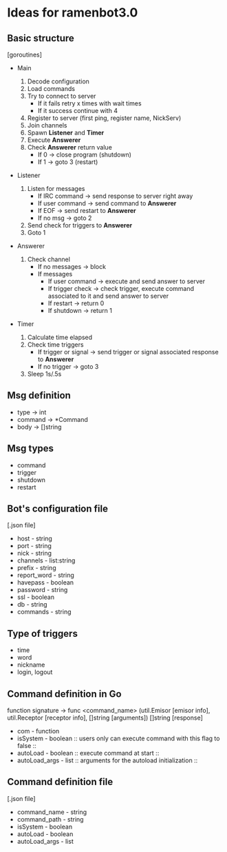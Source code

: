 # Ideas for ramenbot3.0

## Basic structure
[goroutines]

+ Main
    1. Decode configuration
    2. Load commands
    3. Try to connect to server
        - If it fails retry x times with wait times
        - If it success continue with 4
    4. Register to server (first ping, register name, NickServ)
    5. Join channels
    6. Spawn **Listener** and **Timer**
    7. Execute **Answerer**
    8. Check **Answerer** return value
        - If 0 -> close program (shutdown)
        - If 1 -> goto 3 (restart)

+ Listener
    1. Listen for messages
        - If IRC command -> send response to server right away
        - If user command -> send command to **Answerer**
        - If EOF -> send restart to **Answerer**
        - If no msg -> goto 2
    2. Send check for triggers to **Answerer**
    3. Goto 1

+ Answerer
    1. Check channel
        - If no messages -> block
        - If messages
            + If user command -> execute and send answer to server
            + If trigger check -> check trigger, execute command associated to it and send answer to server
            + If restart -> return 0
            + If shutdown -> return 1

+ Timer
    1. Calculate time elapsed
    2. Check time triggers
        - If trigger or signal -> send trigger or signal associated response to **Answerer**
        - If no trigger -> goto 3
    3. Sleep 1s/.5s

## Msg definition
* type -> int
* command -> *Command
* body -> []string

## Msg types
+ command
+ trigger
+ shutdown
+ restart

## Bot's configuration file
[.json file]

* host - string
* port - string
* nick - string
* channels - list:string
* prefix - string
* report_word - string
* havepass - boolean
* password - string
* ssl - boolean
* db - string
* commands - string

## Type of triggers
+ time
+ word
+ nickname
+ login, logout

## Command definition in Go
function signature -> func <command_name> (util.Emisor \[emisor info\], util.Receptor \[receptor info\], []string \[arguments\]) []string \[response\]

* com - function
* isSystem - boolean :: users only can execute command with this flag to false ::
* autoLoad - boolean :: execute command at start ::
* autoLoad_args - list :: arguments for the autoload initialization ::

## Command definition file
[.json file]

* command_name - string
* command_path - string
* isSystem - boolean
* autoLoad - boolean
* autoLoad_args - list
